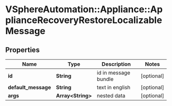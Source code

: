 # VSphereAutomation::Appliance::ApplianceRecoveryRestoreLocalizableMessage

## Properties
Name | Type | Description | Notes
------------ | ------------- | ------------- | -------------
**id** | **String** | id in message bundle | [optional] 
**default_message** | **String** | text in english | [optional] 
**args** | **Array&lt;String&gt;** | nested data | [optional] 


